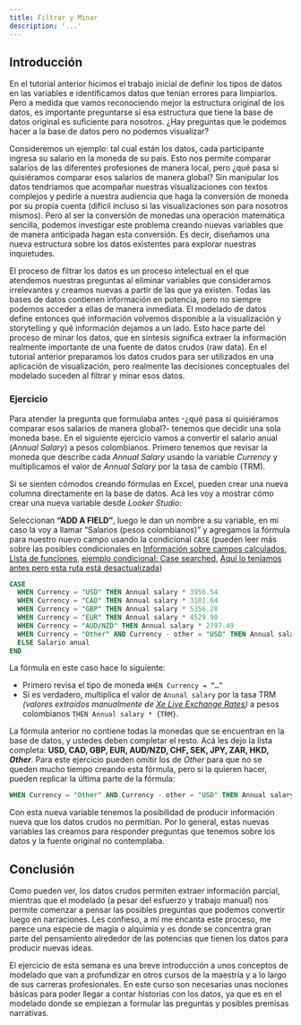 ```yaml
---
title: Filtrar y Minar
description: '...'
---
```


## Introducción

En el tutorial anterior hicimos el trabajo inicial de definir los tipos de datos en las variables e identificamos datos que tenían errores para limpiarlos. Pero a medida que vamos reconociendo mejor la estructura original de los datos, es importante preguntarse si esa estructura que tiene la base de datos original es suficiente para nosotros. ¿Hay preguntas que le podemos hacer a la base de datos pero no podemos visualizar?

Consideremos un ejemplo: tal cual están los datos, cada participante ingresa su salario en la moneda de su país. Esto nos permite comparar salarios de las diferentes profesiones de manera local, pero ¿qué pasa si quisiéramos comparar esos salarios de manera global? Sin manipular los datos tendríamos que acompañar nuestras visualizaciones con textos complejos y pedirle a nuestra audiencia que haga la conversión de moneda por su propia cuenta (difícil incluso si las visualizaciones son para nosotros mismos). Pero al ser la conversión de monedas una operación matemática sencilla, podemos investigar este problema creando nuevas variables que de manera anticipada hagan esta conversión. Es decir, diseñamos una nueva estructura sobre los datos existentes para explorar nuestras inquietudes.

El proceso de filtrar los datos es un proceso intelectual en el que atendemos nuestras preguntas al eliminar variables que consideramos irrelevantes y creamos nuevas a partir de las que ya existen. Todas las bases de datos contienen información en potencia, pero no siempre podemos acceder a ellas de manera inmediata. El modelado de datos define entonces qué información volvemos disponible a la visualización y storytelling y qué información dejamos a un lado. Esto hace parte del proceso de minar los datos, que en síntesis significa extraer la información realmente importante de una fuente de datos crudos (raw data). En el tutorial anterior preparamos los datos crudos para ser utilizados en una aplicación de visualización, pero realmente las decisiones conceptuales del modelado suceden al filtrar y minar esos datos.

### Ejercicio

Para atender la pregunta que formulaba antes -¿qué pasa si quisiéramos comparar esos salarios de manera global?- tenemos que decidir una sola moneda base. En el siguiente ejercicio vamos a convertir el salario anual (_Annual Salary_) a pesos colombianos. Primero tenemos que revisar la moneda que describe cada _Annual Salary_ usando la variable _Currency_ y multiplicamos el valor de _Annual Salary_ por la tasa de cambio (TRM).

Si se sienten cómodos creando fórmulas en Excel, pueden crear una nueva columna directamente en la base de datos. Acá les voy a mostrar cómo crear una nueva variable desde _Looker Studio_:

Seleccionan **“ADD A FIELD”**, luego le dan un nombre a su variable, en mi caso la voy a llamar “Salarios (pesos colombianos)” y agregamos la fórmula para nuestro nuevo campo usando la condicional `CASE` (pueden leer más sobre las posibles condicionales en <a href="https://cloud.google.com/looker/docs/studio/about-calculated-fields?hl=es-419" target="_blank">Información sobre campos calculados</a>, <a href="https://cloud.google.com/looker/docs/studio/function-list?hl=es-419" target="_blank">Lista de funciones</a>, <a href="https://cloud.google.com/looker/docs/studio/case-searched?hl=es-419" target="_blank">ejemplo condicional: Case searched</a>, <a href="https://support.google.com/datastudio/topic/10490726?hl=en&ref_topic=7019880" target="_blank">Aquí lo teníamos antes pero esta ruta está desactualizada</a>)


```sql
CASE
  WHEN Currency = "USD" THEN Annual salary * 3956.54
  WHEN Currency = "CAD" THEN Annual salary * 3101.64
  WHEN Currency = "GBP" THEN Annual salary * 5356.28
  WHEN Currency = "EUR" THEN Annual salary * 4529.90
  WHEN Currency = "AUD/NZD" THEN Annual salary * 2797.49
  WHEN Currency = "Other" AND Currency - other = "USD" THEN Annual salary * 3956.54
  ELSE Salario anual
END
```

La fórmula en este caso hace lo siguiente:

- Primero revisa el tipo de moneda `WHEN Currency = “…”`
- Si es verdadero, multiplica el valor de `Anunal salary` por la tasa TRM _(valores extraídos manualmente de <a href="https://www.xe.com/currencyconverter/" target="_blank">Xe Live Exchange Rates</a>)_ a pesos colombianos `THEN Annual salary * {TRM}`.

La fórmula anterior no contiene todas la monedas que se encuentran en la base de datos, y ustedes deben completar el resto. Acá les dejo la lista completa: **USD, CAD, GBP, EUR, AUD/NZD, CHF, SEK, JPY, ZAR, HKD, _Other_**. Para este ejercicio pueden omitir los de _Other_ para que no se queden mucho tiempo creando esta fórmula, pero si la quieren hacer, pueden replicar la última parte de la fórmula:

```sql
WHEN Currency = "Other" AND Currency - other = "USD" THEN Annual salary * 3956.54
```

Con esta nueva variable tenemos la posibilidad de producir información nueva que los datos crudos no permitían. Por lo general, estas nuevas variables las creamos para responder preguntas que tenemos sobre los datos y la fuente original no contemplaba.

## Conclusión

Como pueden ver, los datos crudos permiten extraer información parcial, mientras que el modelado (a pesar del esfuerzo y trabajo manual) nos permite comenzar a pensar las posibles preguntas que podemos convertir luego en narraciones. Les confieso, a mí me encanta este proceso, me parece una especie de magia o alquimia y es donde se concentra gran parte del pensamiento alrededor de las potencias que tienen los datos para producir nuevas ideas.

El ejercicio de esta semana es una breve introducción a unos conceptos de modelado que van a profundizar en otros cursos de la maestría y a lo largo de sus carreras profesionales. En este curso son necesarias unas nociones básicas para poder llegar a contar historias con los datos, ya que es en el modelado donde se empiezan a formular las preguntas y posibles premisas narrativas.
